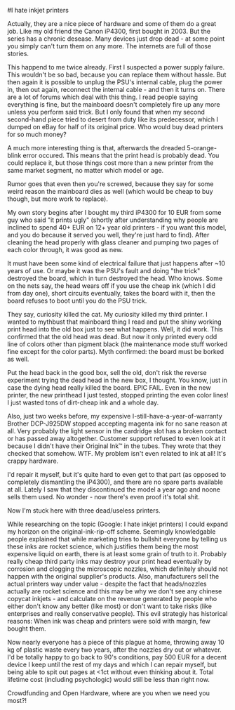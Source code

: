 #I hate inkjet printers

Actually, they are a nice piece of hardware and some of them do a great job. Like my old friend the Canon iP4300, first bought in 2003. But the series has a chronic desease. Many devices just drop dead - at some point you simply can't turn them on any more. The internets are full of those stories.

This happend to me twice already. First I suspected a power supply failure. This wouldn't be so bad, because you can replace them without hassle. But then again it is possible to unplug the PSU's internal cable, plug the power in, then out again, reconnect the internal cable - and then it turns on. There are a lot of forums which deal with this thing. I read people saying everything is fine, but the mainboard doesn't completely fire up any more unless you perform said trick. But I only found that when my second second-hand piece tried to desert from duty like its predecessor, which I dumped on eBay for half of its original price. Who would buy dead printers for so much money?

A much more interesting thing is that, afterwards the dreaded 5-orange-blink error occured. This means that the print head is probably dead. You could replace it, but those things cost more than a new printer from the same market segment, no matter which model or age.

Rumor goes that even then you're screwed, because they say for some weird reason the mainboard dies as well (which would be cheap to buy though, but more work to replace).

My own story begins after I bought my third iP4300 for 10 EUR from some guy who said "it prints ugly" (shortly after understanding why people are inclined to spend 40+ EUR on 12+ year old printers - if you want this model, and you do because it served you well, they're just hard to find). After cleaning the head properly with glass cleaner and pumping two pages of each color through, it was good as new.

It must have been some kind of electrical failure that just happens after ~10 years of use. Or maybe it was the PSU's fault and doing "the trick" destroyed the board, which in turn destroyed the head. Who knows. Some on the nets say, the head wears off if you use the cheap ink (which I did from day one), short circuits eventually, takes the board with it, then the board refuses to boot until you do the PSU trick.

They say, curiosity killed the cat. My curiosity killed my third printer. I wanted to mythbust that mainboard thing I read and put the shiny working print head into the old box just to see what happens. Well, it did work. This confirmed that the old head was dead. But now it only printed every odd line of colors other than pigment black (the maintenance mode stuff worked fine except for the color parts). Myth confirmed: the board must be borked as well.

Put the head back in the good box, sell the old, don't risk the reverse experiment trying the dead head in the new box, I thought. You know, just in case the dying head really killed the board. EPIC FAIL. Even in the new printer, the new printhead I just tested, stopped printing the even color lines! I just wasted tons of dirt-cheap ink and a whole day.

Also, just two weeks before, my expensive I-still-have-a-year-of-warranty Brother DCP-J925DW stopped accepting magenta ink for no sane reason at all. Very probably the light sensor in the cardridge slot has a broken contact or has passed away altogether. Customer support refused to even look at it because I didn't have their Original Ink™ in the tubes. They wrote that they checked that somehow. WTF. My problem isn't even related to ink at all! It's crappy hardware. 

I'd repair it myself, but it's quite hard to even get to that part (as opposed to completely dismantling the iP4300), and there are no spare parts available at all. Lately I saw that they discontinued the model a year ago and noone sells them used. No wonder - now there's even proof it's total shit.

Now I'm stuck here with three dead/useless printers. 

While researching on the topic (Google: I hate inkjet printers) I could expand my horizon on the original-ink-rip-off scheme. Seemingly knowledgable people explained that while marketing tries to bullshit everyone by telling us these inks are rocket science, which justifies them being the most expensive liquid on earth, there is at least some grain of truth to it. Probably really cheap third party inks may destroy your print head eventually by corrosion and clogging the microscopic nozzles, which definitely should not happen with the original supplier's products. Also, manufacturers sell the actual printers way under value - despite the fact that heads/nozzles actually are rocket science and this may be why we don't see any chinese copycat inkjets - and calculate on the revenue generated by people who either don't know any better (like most) or don't want to take risks (like enterprises and really conservative people). This evil strategiy has historical reasons: When ink was cheap and printers were sold with margin, few bought them.

Now nearly everyone has a piece of this plague at home, throwing away 10 kg of plastic waste every two years, after the nozzles dry out or whatever. I'd be totally happy to go back to 90's conditions, pay 500 EUR for a decent device I keep until the rest of my days and which I can repair myself, but being able to spit out pages at <1ct without even thinking about it. Total lifetime cost (including psychologic) would still be less than right now.

Crowdfunding and Open Hardware, where are you when we need you most?!
